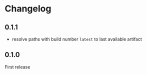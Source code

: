 # Changelog

## 0.1.1

* resolve paths with build number `latest` to last available artifact

## 0.1.0

First release